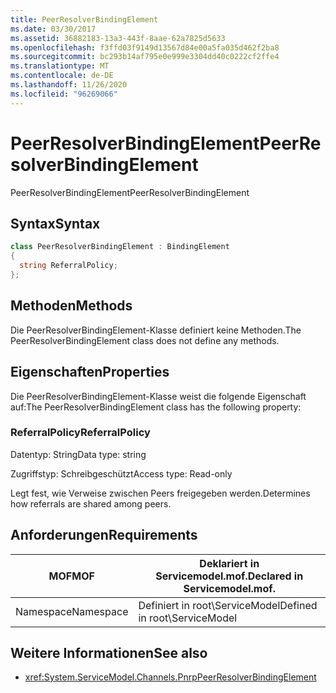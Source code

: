 ```yaml
---
title: PeerResolverBindingElement
ms.date: 03/30/2017
ms.assetid: 36882183-13a3-443f-8aae-62a7825d5633
ms.openlocfilehash: f3ffd03f9149d13567d84e00a5fa035d462f2ba8
ms.sourcegitcommit: bc293b14af795e0e999e3304dd40c0222cf2ffe4
ms.translationtype: MT
ms.contentlocale: de-DE
ms.lasthandoff: 11/26/2020
ms.locfileid: "96269066"
---
```

# <a name="peerresolverbindingelement"></a><span data-ttu-id="d00dd-102">PeerResolverBindingElement</span><span class="sxs-lookup"><span data-stu-id="d00dd-102">PeerResolverBindingElement</span></span>

<span data-ttu-id="d00dd-103">PeerResolverBindingElement</span><span class="sxs-lookup"><span data-stu-id="d00dd-103">PeerResolverBindingElement</span></span>  
  
## <a name="syntax"></a><span data-ttu-id="d00dd-104">Syntax</span><span class="sxs-lookup"><span data-stu-id="d00dd-104">Syntax</span></span>  
  
```csharp
class PeerResolverBindingElement : BindingElement  
{  
  string ReferralPolicy;  
};  
```  
  
## <a name="methods"></a><span data-ttu-id="d00dd-105">Methoden</span><span class="sxs-lookup"><span data-stu-id="d00dd-105">Methods</span></span>  

 <span data-ttu-id="d00dd-106">Die PeerResolverBindingElement-Klasse definiert keine Methoden.</span><span class="sxs-lookup"><span data-stu-id="d00dd-106">The PeerResolverBindingElement class does not define any methods.</span></span>  
  
## <a name="properties"></a><span data-ttu-id="d00dd-107">Eigenschaften</span><span class="sxs-lookup"><span data-stu-id="d00dd-107">Properties</span></span>  

 <span data-ttu-id="d00dd-108">Die PeerResolverBindingElement-Klasse weist die folgende Eigenschaft auf:</span><span class="sxs-lookup"><span data-stu-id="d00dd-108">The PeerResolverBindingElement class has the following property:</span></span>  
  
### <a name="referralpolicy"></a><span data-ttu-id="d00dd-109">ReferralPolicy</span><span class="sxs-lookup"><span data-stu-id="d00dd-109">ReferralPolicy</span></span>  

 <span data-ttu-id="d00dd-110">Datentyp: String</span><span class="sxs-lookup"><span data-stu-id="d00dd-110">Data type: string</span></span>  
  
 <span data-ttu-id="d00dd-111">Zugriffstyp: Schreibgeschützt</span><span class="sxs-lookup"><span data-stu-id="d00dd-111">Access type: Read-only</span></span>  
  
 <span data-ttu-id="d00dd-112">Legt fest, wie Verweise zwischen Peers freigegeben werden.</span><span class="sxs-lookup"><span data-stu-id="d00dd-112">Determines how referrals are shared among peers.</span></span>  
  
## <a name="requirements"></a><span data-ttu-id="d00dd-113">Anforderungen</span><span class="sxs-lookup"><span data-stu-id="d00dd-113">Requirements</span></span>  
  
|<span data-ttu-id="d00dd-114">MOF</span><span class="sxs-lookup"><span data-stu-id="d00dd-114">MOF</span></span>|<span data-ttu-id="d00dd-115">Deklariert in Servicemodel.mof.</span><span class="sxs-lookup"><span data-stu-id="d00dd-115">Declared in Servicemodel.mof.</span></span>|  
|---------|-----------------------------------|  
|<span data-ttu-id="d00dd-116">Namespace</span><span class="sxs-lookup"><span data-stu-id="d00dd-116">Namespace</span></span>|<span data-ttu-id="d00dd-117">Definiert in root\ServiceModel</span><span class="sxs-lookup"><span data-stu-id="d00dd-117">Defined in root\ServiceModel</span></span>|  
  
## <a name="see-also"></a><span data-ttu-id="d00dd-118">Weitere Informationen</span><span class="sxs-lookup"><span data-stu-id="d00dd-118">See also</span></span>

- <xref:System.ServiceModel.Channels.PnrpPeerResolverBindingElement>
